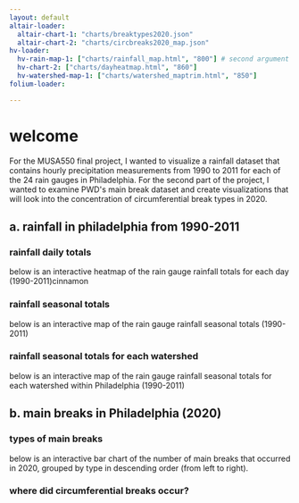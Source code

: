 ```yaml
---
layout: default
altair-loader:
  altair-chart-1: "charts/breaktypes2020.json"
  altair-chart-2: "charts/circbreaks2020_map.json"
hv-loader:
  hv-rain-map-1: ["charts/rainfall_map.html", "800"] # second argument is the desired height
  hv-chart-2: ["charts/dayheatmap.html", "860"]
  hv-watershed-map-1: ["charts/watershed_maptrim.html", "850"]
folium-loader:

---
```


# welcome

For the MUSA550 final project, I wanted to visualize a rainfall dataset that contains hourly precipitation measurements from 1990 to 2011 for each of the 24 rain gauges in Philadelphia. For the second part of the project, I wanted to examine PWD's main break dataset and create visualizations that will look into the concentration of circumferential break types in 2020. 

## a. rainfall in philadelphia from 1990-2011
### rainfall daily totals 

below is an interactive heatmap of the rain gauge rainfall totals for each day (1990-2011)cinnamon

<div id="hv-chart-2"></div>

### rainfall seasonal totals 

below is an interactive map of the rain gauge rainfall seasonal totals (1990-2011)

<div id="hv-rain-map-1"></div>

### rainfall seasonal totals for each watershed

below is an interactive map of the rain gauge rainfall seasonal totals for each watershed within Philadelphia (1990-2011)

<div id="hv-watershed-map-1"></div>

## b. main breaks in Philadelphia (2020)

### types of main breaks

below is an interactive bar chart of the number of main breaks that occurred in 2020, grouped by type in descending order (from left to right). 

<div id="altair-chart-1"></div>

### where did circumferential breaks occur? 

<div id="altair-chart-2"></div>

<br/>
